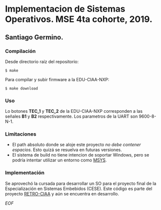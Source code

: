 # Implementacion de Sistemas Operativos. MSE 4ta cohorte, 2019.
## Santiago Germino.

### Compilación

Desde directorio raíz del repositorio:

```shell
$ make
```

Para compilar y subir firmware a la EDU-CIAA-NXP:

```shell
$ make download
```

### Uso

Lo botones **TEC_1** y **TEC_2** de la EDU-CIAA-NXP corresponden a las señales **B1** y **B2** respectivamente. Los parametros de la UART son 9600-8-N-1.

### Limitaciones

* El path absoluto donde se aloje este proyecto *no debe contener espacios*. Esto quizá se resuelva en futuras versiones.
* El sistema de build no tiene intencion de soportar Windows, pero se podría intentar utilizar un entorno como [MSYS](http://www.mingw.org/wiki/MSYS).

### Implementación

Se aprovechó la cursada para desarrollar un SO para el proyecto final de la Especialización en Sistemas Embebidos (CESE).
Este código es parte del proyecto [RETRO-CIAA](http://www.retro-ciaa.com) y aún se encuentra en desarrollo.

*EOF*
